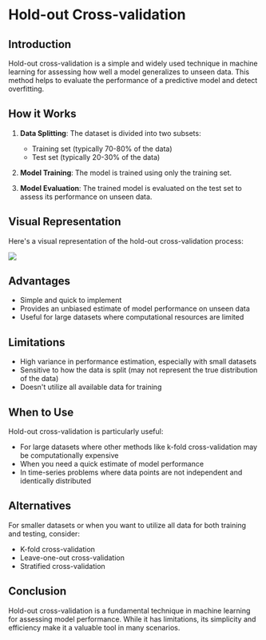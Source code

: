 # Hold-out Cross-validation

## Introduction

Hold-out cross-validation is a simple and widely used technique in machine learning for assessing how well a model generalizes to unseen data. This method helps to evaluate the performance of a predictive model and detect overfitting.

## How it Works

1. **Data Splitting**: The dataset is divided into two subsets:
   - Training set (typically 70-80% of the data)
   - Test set (typically 20-30% of the data)

2. **Model Training**: The model is trained using only the training set.

3. **Model Evaluation**: The trained model is evaluated on the test set to assess its performance on unseen data.

## Visual Representation

Here's a visual representation of the hold-out cross-validation process:

<img src="https://github.com/user-attachments/assets/31f55c6b-4d84-471b-875d-b56fecb2eb32">


## Advantages

- Simple and quick to implement
- Provides an unbiased estimate of model performance on unseen data
- Useful for large datasets where computational resources are limited

## Limitations

- High variance in performance estimation, especially with small datasets
- Sensitive to how the data is split (may not represent the true distribution of the data)
- Doesn't utilize all available data for training

## When to Use

Hold-out cross-validation is particularly useful:

- For large datasets where other methods like k-fold cross-validation may be computationally expensive
- When you need a quick estimate of model performance
- In time-series problems where data points are not independent and identically distributed

## Alternatives

For smaller datasets or when you want to utilize all data for both training and testing, consider:

- K-fold cross-validation
- Leave-one-out cross-validation
- Stratified cross-validation

## Conclusion

Hold-out cross-validation is a fundamental technique in machine learning for assessing model performance. While it has limitations, its simplicity and efficiency make it a valuable tool in many scenarios.

